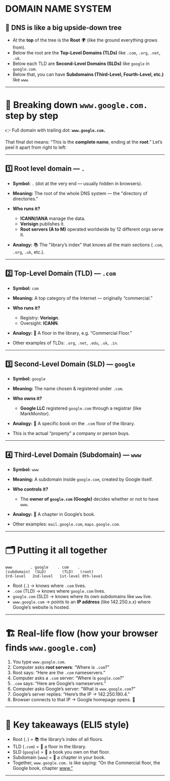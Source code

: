 

# DOMAIN NAME SYSTEM

## 🌳 DNS is like a big upside-down tree

* At the **top** of the tree is the **Root** 🌍 (like the ground everything grows from).
* Below the root are the **Top-Level Domains (TLDs)** like `.com`, `.org`, `.net`, `.uk`.
* Below each TLD are **Second-Level Domains (SLDs)** like `google` in `google.com`.
* Below that, you can have **Subdomains (Third-Level, Fourth-Level, etc.)** like `www`.

---

# 📍 Breaking down `www.google.com.` step by step

👉 Full domain with trailing dot:
**`www.google.com.`**

That final dot means: “This is the **complete name**, ending at the **root**.”
Let’s peel it apart from right to left:

---

## 1️⃣ Root level domain — `.`

* **Symbol:** `.` (dot at the very end — usually hidden in browsers).
* **Meaning:** The root of the whole DNS system — the "directory of directories."
* **Who runs it?**

  * **ICANN/IANA** manage the data.
  * **Verisign** publishes it.
  * **Root servers (A to M)** operated worldwide by 12 different orgs serve it.
* **Analogy:** 📚 The "library’s index" that knows all the main sections (`.com`, `.org`, `.uk`, etc.).

---

## 2️⃣ Top-Level Domain (TLD) — `.com`

* **Symbol:** `com`
* **Meaning:** A top category of the Internet — originally “commercial.”
* **Who runs it?**

  * Registry: **Verisign**.
  * Oversight: **ICANN**.
* **Analogy:** 🏢 A floor in the library, e.g. “Commercial Floor.”
* Other examples of TLDs: `.org`, `.net`, `.edu`, `.uk`, `.in`.

---

## 3️⃣ Second-Level Domain (SLD) — `google`

* **Symbol:** `google`
* **Meaning:** The name chosen & registered under `.com`.
* **Who owns it?**

  * **Google LLC** registered `google.com` through a registrar (like MarkMonitor).
* **Analogy:** 📖 A specific book on the `.com` floor of the library.
* This is the actual “property” a company or person buys.

---

## 4️⃣ Third-Level Domain (Subdomain) — `www`

* **Symbol:** `www`
* **Meaning:** A subdomain inside `google.com`, created by Google itself.
* **Who controls it?**

  * The **owner of `google.com` (Google)** decides whether or not to have `www`.
* **Analogy:** 🔖 A chapter in Google’s book.
* Other examples: `mail.google.com`, `maps.google.com`.

---

# 🗂️ Putting it all together

```
www        . google    . com    .
(subdomain)  (SLD)       (TLD)   (root)
3rd-level   2nd-level   1st-level 0th-level
```

* Root (`.`) → knows where `.com` lives.
* `.com` (TLD) → knows where `google.com` lives.
* `google.com` (SLD) → knows where its own subdomains like `www` live.
* `www.google.com` → points to an **IP address** (like 142.250.x.x) where Google’s website is hosted.

---

# 🏗️ Real-life flow (how your browser finds `www.google.com`)

1. You type `www.google.com`.
2. Computer asks **root servers**: “Where is `.com`?”
3. Root says: “Here are the `.com` nameservers.”
4. Computer asks a `.com` server: “Where is `google.com`?”
5. `.com` says: “Here are Google’s nameservers.”
6. Computer asks Google’s server: “What is `www.google.com`?”
7. Google’s server replies: “Here’s the IP → 142.250.190.4.”
8. Browser connects to that IP → Google homepage opens. 🎉

---

# 🌟 Key takeaways (ELI5 style)

* Root (`.`) = 📚 the library’s index of all floors.
* TLD (`.com`) = 🏢 a floor in the library.
* SLD (`google`) = 📖 a book you own on that floor.
* Subdomain (`www`) = 🔖 a chapter in your book.
* Together, `www.google.com.` is like saying:
  “On the Commercial floor, the Google book, chapter [www.”](http://www.”)

---